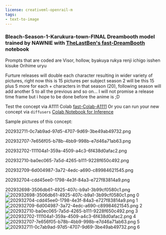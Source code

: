 ```yaml
---
license: creativeml-openrail-m
tags:
- text-to-image
---
```

### Bleach-Season-1-Karukura-town-FINAL Dreambooth model trained by NAWNIE with [TheLastBen's fast-DreamBooth](https://colab.research.google.com/github/TheLastBen/fast-stable-diffusion/blob/main/fast-DreamBooth.ipynb) notebook

Prompts that are coded are Visor, hollow, byakuya rukya renji ichigo isshen kisuke Orihime uryu

Furture releases will double each character resulting in wider variety of pictures, right now this is 15 pictures per subject season 2 will be this 15 plus 5 more for each + characters in that season (20), following season will add another 5 to all the previous and so on... I will not promise a release time frame but i hope to be done before the anime is ;D 

Test the concept via A1111 Colab [fast-Colab-A1111](https://colab.research.google.com/github/TheLastBen/fast-stable-diffusion/blob/main/fast_stable_diffusion_AUTOMATIC1111.ipynb)
Or you can run your new concept via `diffusers` [Colab Notebook for Inference](https://colab.research.google.com/github/huggingface/notebooks/blob/main/diffusers/sd_dreambooth_inference.ipynb)

Sample pictures of this concept:

202932711-0c7ab9ad-97d5-4707-9d69-3be49ab49732.png

202932707-7e656f05-b78b-4bb9-998b-e7d46a71ab63.png

202932702-111104a1-359a-4509-a4c3-6f438d0afac2.png

202932710-ba0ec065-7a5d-4265-b111-9228f650c492.png

202932709-6d004987-3a72-4edc-a690-c89984621545.png

202932704-cdd45ee0-1798-4e3f-84a3-e727f83814a9.png

202932698-3506db61-4925-407c-b9a1-3b99cf0580c1.png
![202932698-3506db61-4925-407c-b9a1-3b99cf0580c1.png 0](https://huggingface.co/NAWNIE/bleach-season-1-karukura-town-final/resolve/main/sample_images/202932698-3506db61-4925-407c-b9a1-3b99cf0580c1.png)
    ![202932704-cdd45ee0-1798-4e3f-84a3-e727f83814a9.png 1](https://huggingface.co/NAWNIE/bleach-season-1-karukura-town-final/resolve/main/sample_images/202932704-cdd45ee0-1798-4e3f-84a3-e727f83814a9.png)
    ![202932709-6d004987-3a72-4edc-a690-c89984621545.png 2](https://huggingface.co/NAWNIE/bleach-season-1-karukura-town-final/resolve/main/sample_images/202932709-6d004987-3a72-4edc-a690-c89984621545.png)
    ![202932710-ba0ec065-7a5d-4265-b111-9228f650c492.png 3](https://huggingface.co/NAWNIE/bleach-season-1-karukura-town-final/resolve/main/sample_images/202932710-ba0ec065-7a5d-4265-b111-9228f650c492.png)
    ![202932702-111104a1-359a-4509-a4c3-6f438d0afac2.png 4](https://huggingface.co/NAWNIE/bleach-season-1-karukura-town-final/resolve/main/sample_images/202932702-111104a1-359a-4509-a4c3-6f438d0afac2.png)
    ![202932707-7e656f05-b78b-4bb9-998b-e7d46a71ab63.png 5](https://huggingface.co/NAWNIE/bleach-season-1-karukura-town-final/resolve/main/sample_images/202932707-7e656f05-b78b-4bb9-998b-e7d46a71ab63.png)
    ![202932711-0c7ab9ad-97d5-4707-9d69-3be49ab49732.png 6](https://huggingface.co/NAWNIE/bleach-season-1-karukura-town-final/resolve/main/sample_images/202932711-0c7ab9ad-97d5-4707-9d69-3be49ab49732.png)
    
